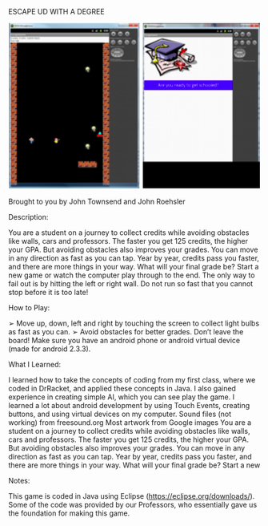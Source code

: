 ESCAPE UD WITH A DEGREE

![Escape UD With A Degree](EscapeUD.png)

Brought to you by John Townsend and John Roehsler

Description:

You are a student on a journey to collect credits while avoiding obstacles like walls, cars and professors. The faster you get 125 credits, the higher your GPA. But avoiding obstacles also improves your grades. You can move in any direction as fast as you can tap. Year by year, credits pass you faster, and there are more things in your way. What will your final grade be? Start a new game or watch the computer play through to the end. The only way to fail out is by hitting the left or right wall. Do not run so fast that you cannot stop before it is too late!


How to Play:

➢ Move up, down, left and right by touching the screen to collect light bulbs as fast as you can.
➢ Avoid obstacles for better grades. Don’t leave the board!
Make sure you have an android phone or android virtual device (made for android 2.3.3).

What I Learned:

I learned how to take the concepts of coding from my first class, where we coded in DrRacket, and applied these concepts in Java. I also gained experience in creating simple AI, which you can see play the game. I learned a lot about android development by using Touch Events, creating buttons, and using virtual devices on my computer.
Sound files (not working) from freesound.org Most artwork from Google images
You are a student on a journey to collect credits while avoiding obstacles like walls, cars and professors. The faster you get 125 credits, the higher your GPA. But avoiding obstacles also improves your grades. You can move in any direction as fast as you can tap. Year by year, credits pass you faster, and there are more things in your way. What will your final grade be? Start a new

Notes:

This game is coded in Java using Eclipse (https://eclipse.org/downloads/). Some of the
code was provided by our Professors, who essentially gave us the foundation for making this game.